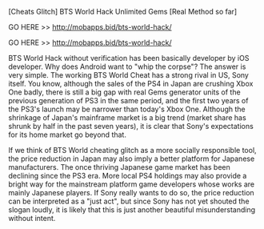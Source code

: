 [Cheats Glitch] BTS World Hack Unlimited Gems [Real Method so far]

GO HERE >> http://mobapps.bid/bts-world-hack/

GO HERE >> http://mobapps.bid/bts-world-hack/

BTS World Hack without verification has been basically developer by iOS developer. Why does Android want to "whip the corpse"? The answer is very simple. The working BTS World Cheat has a strong rival in US, Sony itself. You know, although the sales of the PS4 in Japan are crushing Xbox One badly, there is still a big gap with real Gems generator units of the previous generation of PS3 in the same period, and the first two years of the PS3's launch may be narrower than today's Xbox One. Although the shrinkage of Japan's mainframe market is a big trend (market share has shrunk by half in the past seven years), it is clear that Sony's expectations for its home market go beyond that.

If we think of BTS World cheating glitch as a more socially responsible tool, the price reduction in Japan may also imply a better platform for Japanese manufacturers. The once thriving Japanese game market has been declining since the PS3 era. More local PS4 holdings may also provide a bright way for the mainstream platform game developers whose works are mainly Japanese players. If Sony really wants to do so, the price reduction can be interpreted as a "just act", but since Sony has not yet shouted the slogan loudly, it is likely that this is just another beautiful misunderstanding without intent.